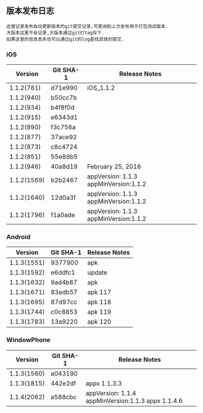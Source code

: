 版本发布日志
---

	这里记录发布自动更新版本的git提交记录,可查询到上次发布用于打包测试版本.
	大版本这里不会记录,大版本通过git打tag存下.
	如果这里的信息丢失也可以通过git的log查找具体的提交.
	

### iOS

Version | Git SHA-1 | Release Notes
------------ | ------------- | ------------
1.1.2(781)   | d71e990 | iOS_1.1.2 
1.1.2(940)   | b50cc7b 
1.1.2(934)   | b4f8f0d
1.1.2(915)   | e6343d1
1.1.2(890)   | f3c756a 
1.1.2(877)   | 37ace92
1.1.2(873)   | c8c4724
1.1.2(851)   | 55e89b5  
1.1.2(946)   | 40a8d19 | February 25, 2016
1.1.2(1569)  | b2b2467 | appVersion: 1.1.3 appMinVersion:1.1.2
1.1.2(1640)  | 12d0a3f | appVersion: 1.1.3 appMinVersion:1.1.2
1.1.2(1796)  | f1a0ade | appVersion: 1.1.3 appMinVersion:1.1.2

### Android

Version | Git SHA-1 | Release Notes
------------ | ------------- | ------------
1.1.3(1551)  | 9377900       | apk
1.1.3(1592)  | e6ddfc1       | update
1.1.3(1632)  | 9ad4b87       | apk
1.1.3(1671)  | 83edb57       | apk 117
1.1.3(1695)  | 87d97cc       | apk 118
1.1.3(1744)  | c0c8853       | apk 119
1.1.3(1783)  | 13a9220       | apk 120

### WindowPhone

Version | Git SHA-1 | Release Notes
------------ | ------------- | ------------
1.1.3(1560)  | a043190       | 
1.1.3(1815)  | 442e2df       | appx 1.1.3.3
1.1.4(2062)  | a588cbc       | appVersion: 1.1.4 appMinVersion:1.1.3 appx 1.1.4.6